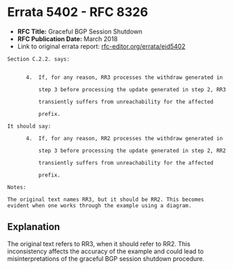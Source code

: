 # Errata 5402 - RFC 8326

- **RFC Title:** Graceful BGP Session Shutdown
- **RFC Publication Date:** March 2018
- Link to original errata report: [rfc-editor.org/errata/eid5402](https://www.rfc-editor.org/errata/eid5402)

```
Section C.2.2. says:


      4.  If, for any reason, RR3 processes the withdraw generated in
          step 3 before processing the update generated in step 2, RR3
          transiently suffers from unreachability for the affected
          prefix.

It should say:

      4.  If, for any reason, RR2 processes the withdraw generated in
          step 3 before processing the update generated in step 2, RR2
          transiently suffers from unreachability for the affected
          prefix.

Notes:

The original text names RR3, but it should be RR2. This becomes evident when one works through the example using a diagram.
```

## Explanation

The original text refers to RR3, when it should refer to RR2.  This inconsistency affects the accuracy of the example and could lead to misinterpretations of the graceful BGP session shutdown procedure.
